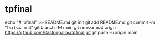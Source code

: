# tpfinal
echo "# tpfinal" >> README.md
git init
git add README.md
git commit -m "first commit"
git branch -M main
git remote add origin https://github.com/Gastonpallas/tpfinal.git
git push -u origin main
  
